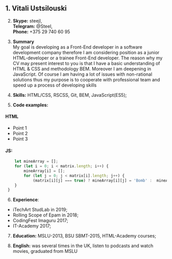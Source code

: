 ## 1. Vitali Ustsilouski  

2. **Skype:** steejl,  
   **Telegram:** @Steel,  
   **Phone:** +375 29 740 60 95
3. **Summary**  
My goal is developing as a Front-End developer in a software development company therefore I am considering position as a junior HTML-developer or a trainee Front-End developer.
The reason why my CV may present interest to you is that I have a basic understanding of HTML & CSS and methodology BEM. Moreover I am deepening in JavaScript.
Of course I am having a lot of issues with non-rational solutions thus my purpose is to cooperate with professional team and speed up a process of developing skills

4. **Skills:** HTML/CSS, RSCSS, Git, BEM, JavaScript(ES5);
5. **Code examples:**

#### HTML
<ul>
  <li>Point 1</li>
  <li>Point 2</li>
  <li>Point 3</li>
</ul>

#### JS:
```javascript
    let mineArray = [];  
    for (let i = 0; i < matrix.length; i++) {  
        mineArray[i] = [];  
        for (let j = 0; j < matrix[i].length; j++) {  
            (matrix[i][j] === true) ? mineArray[i][j] = 'Bomb' :  mineArray[i][j] = 0;  
    }  
 }
 ```

6. **Experience**:
- iTechArt StudLab in 2019;
- Rolling Scope of Epam in 2018; 
- CodingFest Imaguru 2017;
- IT-Academy 2017;
7. **Education:** MSLU-2013, BSU SBMT-2015, HTML-Academy courses;

8. **English:** was several times in the UK, listen to podcasts and watch movies, graduated from MSLU
